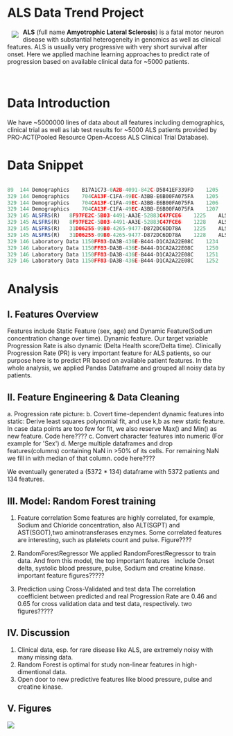 # ALS Data Trend Project

<a href=""><img src="https://upload.wikimedia.org/wikipedia/en/e/ef/ALS_Association_logo.gif" align="left" hspace="10" vspace="6"></a>

**ALS** (full name **Amyotrophic Lateral Sclerosis**) is a fatal motor neuron disease with substantial heterogeneity in genomics as well as clinical features. ALS is usually very progressive with very short survival after onset. Here we applied machine learning approaches to predict rate of progression based on available clinical data for ~5000 patients.



<br>

# Data Introduction
We have ~5000000 lines of data about all features including demographics, clinical trial as well as lab test results for ~5000 ALS patients provided by PRO-ACT(Pooled Resource Open-Access ALS Clinical Trial Database).



# Data Snippet

```js

89	144	Demographics	B17A1C73-0A2B-4091-842C-D5841EF339FD	1205	Sex	Male <br>
329	144	Demographics	704CA13F-C1FA-49EC-A3BB-E6B00FA075FA	1205	Sex	Female <br>
329	144	Demographics	704CA13F-C1FA-49EC-A3BB-E6B00FA075FA	1206	Race - American Indian/Alaska Native <br>
329	144	Demographics	704CA13F-C1FA-49EC-A3BB-E6B00FA075FA	1207	Race - Asian	<br>
329	145	ALSFRS(R)	8F97FE2C-5B03-4491-AA3E-52883C47FCE6	1225	ALSFRS Delta	189 <br>
329	145	ALSFRS(R)	8F97FE2C-5B03-4491-AA3E-52883C47FCE6	1228	ALSFRS Total	25  <br>
329	145	ALSFRS(R)	31D06255-09B0-4265-9477-D872DC6DD78A	1225	ALSFRS Delta	212 <br>
329	145	ALSFRS(R)	31D06255-09B0-4265-9477-D872DC6DD78A	1228	ALSFRS Total	30  <br>
329	146	Laboratory Data	1150FF83-DA3B-436E-B444-D1CA2A22E08C	1234	Laboratory Delta	0 <br>
329	146	Laboratory Data	1150FF83-DA3B-436E-B444-D1CA2A22E08C	1250	Test Name	Sodium  <br>
329	146	Laboratory Data	1150FF83-DA3B-436E-B444-D1CA2A22E08C	1251	Test Result	138     <br>
329	146	Laboratory Data	1150FF83-DA3B-436E-B444-D1CA2A22E08C	1252	Test Unit	mmol/L  <br>

```

# Analysis

## I. Features Overview 
Features include Static Feature (sex, age) and Dynamic Feature(Sodium concentration change over time).
Dynamic feature. Our target variable Progression Rate is also dynamic (Delta Health score/Delta time).
Clinically Progression Rate (PR) is very important feature for ALS patients, so our purpose here is to 
predict PR based on available patient features.
In the whole analysis, we applied Pandas Dataframe and grouped all noisy data by patients.



## II. Feature Engineering & Data Cleaning
a. Progression rate picture:
b. Covert time-dependent dynamic features into static:
   Derive least squares polynomial fit, and use k,b as new static feature.
   In case data points are too few for fit, we also reserve Max() and Min() as new feature.
   Code here????
c. Convert character features into numeric (For example for 'Sex')
d. Merge multiple dataframes and drop features(columns) containing NaN in >50% of its cells. 
   For remaining NaN we fill in with median of that column.
   code here????

We eventually generated a (5372 * 134) dataframe with 5372 patients and 134 features.



## III. Model: Random Forest training
1. Feature correlation
   Some features are highly correlated, for example, Sodium and Chloride concentration, 
   also ALT(SGPT) and AST(SGOT),two aminotransferases enzymes.
   Some correlated features are interesting, such as platelets count and pulse.
   Figure????

2. RandomForestRegressor 
   We applied RandomForestRegressor to train data. And from this model, the top important features
   include Onset delta, systolic blood pressure, pulse, Sodium and creatine kinase.
   important feature figures?????

3. Prediction using Cross-Validated and test data
   The correlation coefficient between predicted and real Progression Rate are 0.46 and 0.65 for 
   cross validation data and test data, respectively.
   two figures?????
   
   
## IV. Discussion
1. Clinical data, esp. for rare disease like ALS, are extremely noisy with many missing data.
2. Random Forest is optimal for study non-linear features in high-dimentional data.
3. Open door to new predictive features like blood pressure, pulse and creatine kinase.


## V. Figures
<a href=""><img src="Data/CrossValTrainDataPrediction.png" align="center"></a>






